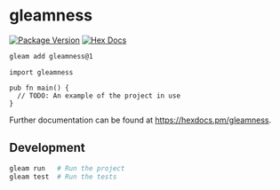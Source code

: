 # gleamness

[![Package Version](https://img.shields.io/hexpm/v/gleamness)](https://hex.pm/packages/gleamness)
[![Hex Docs](https://img.shields.io/badge/hex-docs-ffaff3)](https://hexdocs.pm/gleamness/)

```sh
gleam add gleamness@1
```
```gleam
import gleamness

pub fn main() {
  // TODO: An example of the project in use
}
```

Further documentation can be found at <https://hexdocs.pm/gleamness>.

## Development

```sh
gleam run   # Run the project
gleam test  # Run the tests
```

